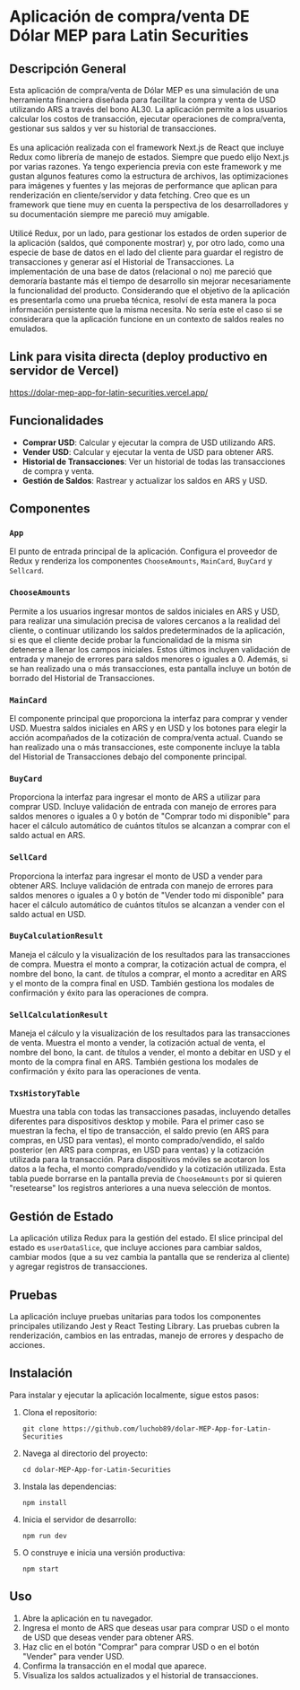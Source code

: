 # Aplicación de compra/venta DE Dólar MEP para Latin Securities

## Descripción General

Esta aplicación de compra/venta de Dólar MEP es una simulación de una herramienta financiera diseñada para facilitar la compra y venta de USD utilizando ARS a través del bono AL30. La aplicación permite a los usuarios calcular los costos de transacción, ejecutar operaciones de compra/venta, gestionar sus saldos y ver su historial de transacciones. \
\
Es una aplicación realizada con el framework Next.js de React que incluye Redux como librería de manejo de estados. Siempre que puedo elijo Next.js por varias razones. Ya tengo experiencia previa con este framework y me gustan algunos features como la estructura de archivos, las optimizaciones para imágenes y fuentes y las mejoras de performance que aplican para renderización en cliente/servidor y data fetching. Creo que es un framework que tiene muy en cuenta la perspectiva de los desarrolladores y su documentación siempre me pareció muy amigable. \
\
Utilicé Redux, por un lado, para gestionar los estados de orden superior de la aplicación (saldos, qué componente mostrar) y, por otro lado, como una especie de base de datos en el lado del cliente para guardar el registro de transacciones y generar así el Historial de Transacciones. La implementación de una base de datos (relacional o no) me pareció que demoraría bastante más el tiempo de desarrollo sin mejorar necesariamente la funcionalidad del producto. Considerando que el objetivo de la aplicación es presentarla como una prueba técnica, resolví de esta manera la poca información persistente que la misma necesita. No sería este el caso si se considerara que la aplicación funcione en un contexto de saldos reales no emulados.

## Link para visita directa (deploy productivo en servidor de Vercel)

https://dolar-mep-app-for-latin-securities.vercel.app/

## Funcionalidades

- **Comprar USD**: Calcular y ejecutar la compra de USD utilizando ARS.
- **Vender USD**: Calcular y ejecutar la venta de USD para obtener ARS.
- **Historial de Transacciones**: Ver un historial de todas las transacciones de compra y venta.
- **Gestión de Saldos**: Rastrear y actualizar los saldos en ARS y USD.

## Componentes

### `App`

El punto de entrada principal de la aplicación. Configura el proveedor de Redux y renderiza los componentes `ChooseAmounts`, `MainCard`, `BuyCard` y `Sellcard`.

### `ChooseAmounts`

Permite a los usuarios ingresar montos de saldos iniciales en ARS y USD, para realizar una simulación precisa de valores cercanos a la realidad del cliente, o continuar utilizando los saldos predeterminados de la aplicación, si es que el cliente decide probar la funcionalidad de la misma sin detenerse a llenar los campos iniciales. Estos últimos incluyen validación de entrada y manejo de errores para saldos menores o iguales a 0. Además, si se han realizado una o más transacciones, esta pantalla incluye un botón de borrado del Historial de Transacciones.

### `MainCard`

El componente principal que proporciona la interfaz para comprar y vender USD. Muestra saldos iniciales en ARS y en USD y los botones para elegir la acción acompañados de la cotización de compra/venta actual. Cuando se han realizado una o más transacciones, este componente incluye la tabla del Historial de Transacciones debajo del componente principal.

### `BuyCard`

Proporciona la interfaz para ingresar el monto de ARS a utilizar para comprar USD. Incluye validación de entrada con manejo de errores para saldos menores o iguales a 0 y botón de "Comprar todo mi disponible" para hacer el cálculo automático de cuántos títulos se alcanzan a comprar con el saldo actual en ARS.

### `SellCard`

Proporciona la interfaz para ingresar el monto de USD a vender para obtener ARS. Incluye validación de entrada con manejo de errores para saldos menores o iguales a 0 y botón de "Vender todo mi disponible" para hacer el cálculo automático de cuántos títulos se alcanzan a vender con el saldo actual en USD.

### `BuyCalculationResult`

Maneja el cálculo y la visualización de los resultados para las transacciones de compra. Muestra el monto a comprar, la cotización actual de compra, el nombre del bono, la cant. de títulos a comprar, el monto a acreditar en ARS y el monto de la compra final en USD. También gestiona los modales de confirmación y éxito para las operaciones de compra.

### `SellCalculationResult`

Maneja el cálculo y la visualización de los resultados para las transacciones de venta. Muestra el monto a vender, la cotización actual de venta, el nombre del bono, la cant. de títulos a vender, el monto a debitar en USD y el monto de la compra final en ARS. También gestiona los modales de confirmación y éxito para las operaciones de venta.

### `TxsHistoryTable`

Muestra una tabla con todas las transacciones pasadas, incluyendo detalles diferentes para dispositivos desktop y mobile. Para el primer caso se muestran la fecha, el tipo de transacción, el saldo previo (en ARS para compras, en USD para ventas), el monto comprado/vendido, el saldo posterior (en ARS para compras, en USD para ventas) y la cotización utilizada para la transacción. Para dispositivos móviles se acotaron los datos a la fecha, el monto comprado/vendido y la cotización utilizada. Esta tabla puede borrarse en la pantalla previa de `ChooseAmounts` por si quieren "resetearse" los registros anteriores a una nueva selección de montos.

## Gestión de Estado

La aplicación utiliza Redux para la gestión del estado. El slice principal del estado es `userDataSlice`, que incluye acciones para cambiar saldos, cambiar modos (que a su vez cambia la pantalla que se renderiza al cliente) y agregar registros de transacciones.

## Pruebas

La aplicación incluye pruebas unitarias para todos los componentes principales utilizando Jest y React Testing Library. Las pruebas cubren la renderización, cambios en las entradas, manejo de errores y despacho de acciones.

## Instalación

Para instalar y ejecutar la aplicación localmente, sigue estos pasos:

1. Clona el repositorio:
    
	```
	git clone https://github.com/luchob89/dolar-MEP-App-for-Latin-Securities
	```
	
2. Navega al directorio del proyecto:

    ```
	cd dolar-MEP-App-for-Latin-Securities
	```
	
3. Instala las dependencias:
    
	```
	npm install
	```
	
4. Inicia el servidor de desarrollo:
    
	```
	npm run dev
	```
	
5. O construye e inicia una versión productiva:
    
	```
	npm start
	```
	
## Uso

1. Abre la aplicación en tu navegador.
2. Ingresa el monto de ARS que deseas usar para comprar USD o el monto de USD que deseas vender para obtener ARS.
3. Haz clic en el botón "Comprar" para comprar USD o en el botón "Vender" para vender USD.
4. Confirma la transacción en el modal que aparece.
5. Visualiza los saldos actualizados y el historial de transacciones.

